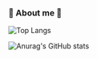 ### 🌟 About me 🌟

![Top Langs](https://github-readme-stats.vercel.app/api/top-langs/?username=Rumty&layout=compact&theme=tokyonight)

![Anurag's GitHub stats](https://github-readme-stats.vercel.app/api?username=Rumty&theme=tokyonight)
